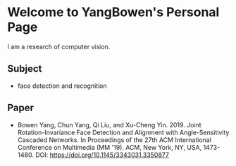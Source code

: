 # Welcome to YangBowen's Personal Page

I am a research of computer vision.

## Subject
+ face detection and recognition

## Paper
+ Bowen Yang, Chun Yang, Qi Liu, and Xu-Cheng Yin. 2019. Joint Rotation-Invariance Face Detection and Alignment with Angle-Sensitivity Cascaded Networks. In Proceedings of the 27th ACM International Conference on Multimedia (MM '19). ACM, New York, NY, USA, 1473-1480. DOI: https://doi.org/10.1145/3343031.3350877
